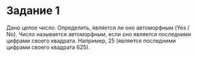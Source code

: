 # Задание 1

Дано целое число. Определить, является ли оно автоморфным (Yes / No).
Число называется автоморфным, если оно является последними цифрами своего квадрата.
Например, 25 (является последними цифрами своего квадрата 625).